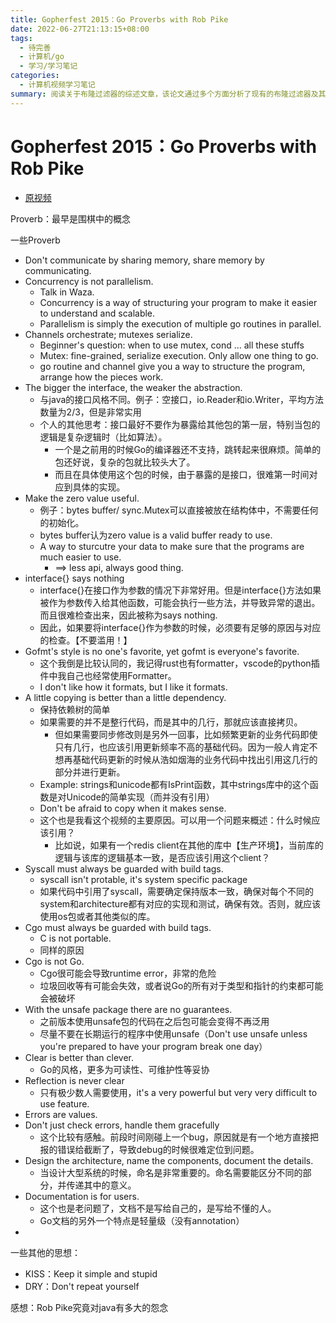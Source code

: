 ```yaml
---
title: Gopherfest 2015：Go Proverbs with Rob Pike
date: 2022-06-27T21:13:15+08:00
tags:
  - 待完善
  - 计算机/go
  - 学习/学习笔记
categories:
  - 计算机视频学习笔记
summary: 阅读关于布隆过滤器的综述文章，该论文通过多个方面分析了现有的布隆过滤器及其变体的实现与性能
---
```

# Gopherfest 2015：Go Proverbs with Rob Pike


* [原视频](https://www.youtube.com/watch?v=PAAkCSZUG1c&t=568s)


Proverb：最早是围棋中的概念

一些Proverb

* Don't communicate by sharing memory, share memory by communicating.
* Concurrency is not parallelism.
  * Talk in Waza.
  *  Concurrency is a way of structuring your program to make it easier to understand and scalable.
  *  Parallelism is simply the execution of multiple go routines in parallel.
*  Channels orchestrate; mutexes serialize.
   *  Beginner's question: when to use mutex, cond ... all these stuffs
   *  Mutex: fine-grained, serialize execution. Only allow one thing to go.
   *  go routine and channel give you a way to structure the program, arrange how the pieces work.
*  The bigger the interface, the weaker the abstraction.
   *  与java的接口风格不同。例子：空接口，io.Reader和io.Writer，平均方法数量为2/3，但是非常实用
   *  个人的其他思考：接口最好不要作为暴露给其他包的第一层，特别当包的逻辑是复杂逻辑时（比如算法）。
      *  一个是之前用的时候Go的编译器还不支持，跳转起来很麻烦。简单的包还好说，复杂的包就比较头大了。
      *  而且在具体使用这个包的时候，由于暴露的是接口，很难第一时间对应到具体的实现。
*  Make the zero value useful.
   *  例子：bytes buffer/ sync.Mutex可以直接被放在结构体中，不需要任何的初始化。
   *  bytes buffer认为zero value is a valid buffer ready to use.
   *  A way to sturcutre your data to make sure that the programs are much easier to use.
      *  ==> less api, always good thing.
*  interface{} says nothing
   *  interface{}在接口作为参数的情况下非常好用。但是interface{}方法如果被作为参数传入给其他函数，可能会执行一些方法，并导致异常的退出。而且很难检查出来，因此被称为says nothing.
   *  因此，如果要将interface{}作为参数的时候，必须要有足够的原因与对应的检查。【不要滥用！】
*  Gofmt's style is no one's favorite, yet gofmt is everyone's favorite.
   *  这个我倒是比较认同的，我记得rust也有formatter，vscode的python插件中我自己也经常使用Formatter。
   *  I don't like how it formats, but I like it formats.
*  A little copying is better than a little dependency.
   *  保持依赖树的简单
   *  如果需要的并不是整行代码，而是其中的几行，那就应该直接拷贝。
      *  但如果需要同步修改则是另外一回事，比如频繁更新的业务代码即使只有几行，也应该引用更新频率不高的基础代码。因为一般人肯定不想再基础代码更新的时候从浩如烟海的业务代码中找出引用这几行的部分并进行更新。
   *  Example: strings和unicode都有IsPrint函数，其中strings库中的这个函数是对Unicode的简单实现（而并没有引用）
   *  Don't be afraid to copy when it makes sense.
   *  这个也是我看这个视频的主要原因。可以用一个问题来概述：什么时候应该引用？
      *  比如说，如果有一个redis client在其他的库中【生产环境】，当前库的逻辑与该库的逻辑基本一致，是否应该引用这个client？
*  Syscall must always be guarded with build tags.
   *  syscall isn't protable, it's system specific package
   *  如果代码中引用了syscall，需要确定保持版本一致，确保对每个不同的system和architecture都有对应的实现和测试，确保有效。否则，就应该使用os包或者其他类似的库。
*  Cgo must always be guarded with build tags.
   *  C is not portable. 
   *  同样的原因
*  Cgo is not Go.
   *  Cgo很可能会导致runtime error，非常的危险
   *  垃圾回收等有可能会失效，或者说Go的所有对于类型和指针的约束都可能会被破坏
*  With the unsafe package there are no guarantees.
   *  之前版本使用unsafe包的代码在之后包可能会变得不再泛用
   *  尽量不要在长期运行的程序中使用unsafe（Don't use unsafe unless you're prepared to have your program break one day）
*  Clear is better than clever.
   *  Go的风格，更多为可读性、可维护性等妥协
*  Reflection is never clear
   *  只有极少数人需要使用，it's a very powerful but very very difficult to use feature.
*  Errors are values.
*  Don't just check errors, handle them gracefully
   *  这个比较有感触。前段时间刚碰上一个bug，原因就是有一个地方直接把报的错误给截断了，导致debug的时候很难定位到问题。
*  Design the architecture, name the components, document the details.
   *  当设计大型系统的时候，命名是非常重要的。命名需要能区分不同的部分，并传递其中的意义。
*  Documentation is for users.
   *  这个也是老问题了，文档不是写给自己的，是写给不懂的人。
   *  Go文档的另外一个特点是轻量级（没有annotation）
*  

一些其他的思想：
* KISS：Keep it simple and stupid
* DRY：Don't repeat yourself

感想：Rob Pike究竟对java有多大的怨念